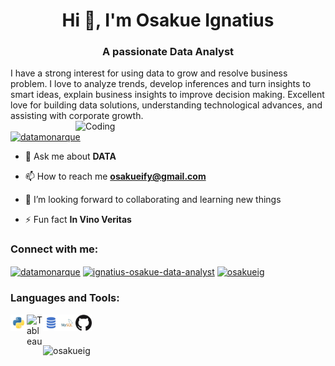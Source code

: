 <h1 align="center">Hi 👋, I'm Osakue Ignatius</h1>
<h3 align="center">A passionate Data Analyst</h3>
I have a strong interest for using data to grow and resolve business problem. I love to analyze trends, develop inferences and turn insights to smart ideas, explain business insights to improve decision making. Excellent love for building data solutions, understanding technological advances, and assisting with corporate growth.

<img align="right" alt="Coding" width="400" src="https://www.clearrisk.com/hubfs/data%20analytics%20challenges.jpg">
<p align="left"> <a href="https://twitter.com/datamonarque" target="blank"><img src="https://img.shields.io/twitter/follow/datamonarque?logo=twitter&style=for-the-badge" alt="datamonarque" /></a> </p>

- 💬 Ask me about **DATA**

- 📫 How to reach me **osakueify@gmail.com**

- 👯 I’m looking forward to collaborating and learning new things

- ⚡ Fun fact **In Vino Veritas**


<h3 align="left">Connect with me:</h3>
<p align="left">
<a href="https://twitter.com/datamonarque" target="blank"><img align="center" src="https://raw.githubusercontent.com/rahuldkjain/github-profile-readme-generator/master/src/images/icons/Social/twitter.svg" alt="datamonarque" height="30" width="40" /></a>
<a href="https://linkedin.com/in/ignatius-osakue-data-analyst" target="blank"><img align="center" src="https://raw.githubusercontent.com/rahuldkjain/github-profile-readme-generator/master/src/images/icons/Social/linked-in-alt.svg" alt="ignatius-osakue-data-analyst" height="30" width="40" /></a>
<a href="https://instagram.com/osakueig" target="blank"><img align="center" src="https://raw.githubusercontent.com/rahuldkjain/github-profile-readme-generator/master/src/images/icons/Social/instagram.svg" alt="osakueig" height="30" width="40" /></a>
</p>
<h3 align="left">Languages and Tools:</h3>

<img align="left" alt="Python" width="26px" src="https://raw.githubusercontent.com/github/explore/80688e429a7d4ef2fca1e82350fe8e3517d3494d/topics/python/python.png" />
<img align="left" alt="Tableau" width="26px" src="https://th.bing.com/th/id/R.f0f5449ca1651a76a97f04cb5fae59fb?rik=EOf0Q1gmFJ2fUw&pid=ImgRaw&r=0" />
<img align="left" alt="SQL" width="26px" src="https://raw.githubusercontent.com/github/explore/80688e429a7d4ef2fca1e82350fe8e3517d3494d/topics/sql/sql.png" />
<img align="left" alt="MySQL" width="26px" src="https://raw.githubusercontent.com/github/explore/80688e429a7d4ef2fca1e82350fe8e3517d3494d/topics/mysql/mysql.png" />
<img align="left" alt="GitHub" width="26px" src="https://raw.githubusercontent.com/github/explore/78df643247d429f6cc873026c0622819ad797942/topics/github/github.png" />
<br />
<br />


<p><img align="center" src="https://github-readme-stats.vercel.app/api/top-langs?username=osakueig&show_icons=true&locale=en&layout=compact" alt="osakueig" /></p>
